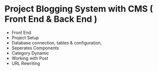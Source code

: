 # Project Blogging System with CMS ( Front End & Back End )
- Front End
 - Project Setup
 - Database connection, tables & configuration, 
 - Seperates Components
 - Category Dynamic
 - Working with Post
 - URL Rewriting
